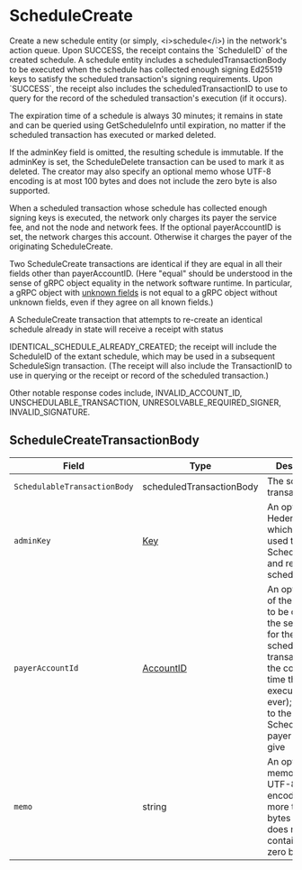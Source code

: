 # ScheduleCreate

Create a new schedule entity (or simply, \<i>schedule\</i>) in the network's action queue. Upon SUCCESS, the receipt contains the \`ScheduleID\` of the created schedule. A schedule entity includes a scheduledTransactionBody to be executed when the schedule has collected enough signing Ed25519 keys to satisfy the scheduled transaction's signing requirements. Upon \`SUCCESS\`, the receipt also includes the scheduledTransactionID to use to query for the record of the scheduled transaction's execution (if it occurs).

The expiration time of a schedule is always 30 minutes; it remains in state and can be queried using GetScheduleInfo until expiration, no matter if the scheduled transaction has executed or marked deleted.

If the adminKey field is omitted, the resulting schedule is immutable. If the adminKey is set, the ScheduleDelete transaction can be used to mark it as deleted. The creator may also specify an optional memo whose UTF-8 encoding is at most 100 bytes and does not include the zero byte is also supported.

When a scheduled transaction whose schedule has collected enough signing keys is executed, the network only charges its payer the service fee, and not the node and network fees. If the optional payerAccountID is set, the network charges this account. Otherwise it charges the payer of the originating ScheduleCreate.

Two ScheduleCreate transactions are identical if they are equal in all their fields other than payerAccountID. (Here "equal" should be understood in the sense of gRPC object equality in the network software runtime. In particular, a gRPC object with [unknown fields](https://developers.google.com/protocol-buffers/docs/proto3#unknowns) is not equal to a gRPC object without unknown fields, even if they agree on all known fields.)

A ScheduleCreate transaction that attempts to re-create an identical schedule already in state will receive a receipt with status

IDENTICAL\_SCHEDULE\_ALREADY\_CREATED; the receipt will include the ScheduleID of the extant schedule, which may be used in a subsequent ScheduleSign transaction. (The receipt will also include the TransactionID to use in querying or the receipt or record of the scheduled transaction.)

Other notable response codes include, INVALID\_ACCOUNT\_ID, UNSCHEDULABLE\_TRANSACTION, UNRESOLVABLE\_REQUIRED\_SIGNER, INVALID\_SIGNATURE.

## ScheduleCreateTransactionBody

| Field                        | Type                                     | Description                                                                                                                                                                                  |
| ---------------------------- | ---------------------------------------- | -------------------------------------------------------------------------------------------------------------------------------------------------------------------------------------------- |
| `SchedulableTransactionBody` | scheduledTransactionBody                 | The scheduled transaction                                                                                                                                                                    |
| `adminKey`                   | [Key](../basic-types/key.md)             | An optional Hedera key which can be used to sign a ScheduleDelete and remove the schedule                                                                                                    |
| `payerAccountId`             | [AccountID](../basic-types/accountid.md) | An optional id of the account to be charged the service fee for the scheduled transaction at the consensus time that it executes (if ever); defaults to the ScheduleCreate payer if not give |
| `memo`                       | string                                   | An optional memo with a UTF-8 encoding of no more than 100 bytes which does not contain the zero byte                                                                                        |
